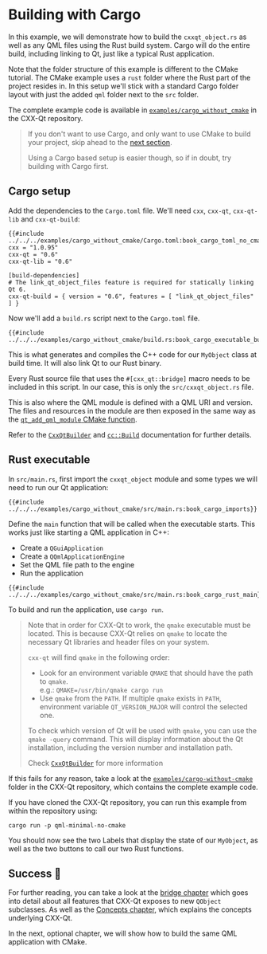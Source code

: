 <!--
SPDX-FileCopyrightText: 2022 Klarälvdalens Datakonsult AB, a KDAB Group company <info@kdab.com>
SPDX-FileContributor: Be Wilson <be.wilson@kdab.com>

SPDX-License-Identifier: MIT OR Apache-2.0
-->

# Building with Cargo

In this example, we will demonstrate how to build the `cxxqt_object.rs` as well as any QML files using the Rust build system.
Cargo will do the entire build, including linking to Qt, just like a typical Rust application.

Note that the folder structure of this example is different to the CMake tutorial.
The CMake example uses a `rust` folder where the Rust part of the project resides in.
In this setup we'll stick with a standard Cargo folder layout with just the added `qml` folder next to the `src` folder.

The complete example code is available in [`examples/cargo_without_cmake`][cargo-without-cmake]
in the CXX-Qt repository.

> If you don't want to use Cargo, and only want to use CMake to build your project, skip ahead to the [next section](./5-cmake-integration.md).
>
> Using a Cargo based setup is easier though, so if in doubt, try building with Cargo first.

## Cargo setup

Add the dependencies to the `Cargo.toml` file.
We'll need `cxx`, `cxx-qt`, `cxx-qt-lib` and `cxx-qt-build`:

```toml,ignore
{{#include ../../../examples/cargo_without_cmake/Cargo.toml:book_cargo_toml_no_cmake}}
cxx = "1.0.95"
cxx-qt = "0.6"
cxx-qt-lib = "0.6"

[build-dependencies]
# The link_qt_object_files feature is required for statically linking Qt 6.
cxx-qt-build = { version = "0.6", features = [ "link_qt_object_files" ] }
```

Now we'll add a `build.rs` script next to the `Cargo.toml` file.

```rust,ignore
{{#include ../../../examples/cargo_without_cmake/build.rs:book_cargo_executable_build_rs}}
```

This is what generates and compiles the C++ code for our `MyObject` class at build time.
It will also link Qt to our Rust binary.

Every Rust source file that uses the `#[cxx_qt::bridge]` macro needs to be included in this script.
In our case, this is only the `src/cxxqt_object.rs` file.

This is also where the QML module is defined with a QML URI and version.
The files and resources in the module are then exposed in the same way as the [`qt_add_qml_module` CMake function](https://doc.qt.io/qt-6/qt-add-qml-module.html).

Refer to the [`CxxQtBuilder`](https://docs.rs/cxx-qt-build/latest/cxx_qt_build/struct.CxxQtBuilder.html)
and [`cc::Build`](https://docs.rs/cc/latest/cc/struct.Build.html) documentation for further details.

## Rust executable

In `src/main.rs`, first import the `cxxqt_object` module and some types we will need to run our Qt application:

```rust,ignore
{{#include ../../../examples/cargo_without_cmake/src/main.rs:book_cargo_imports}}
```

Define the `main` function that will be called when the executable starts. This works just like starting a QML
application in C++:

- Create a `QGuiApplication`
- Create a `QQmlApplicationEngine`
- Set the QML file path to the engine
- Run the application

```rust,ignore
{{#include ../../../examples/cargo_without_cmake/src/main.rs:book_cargo_rust_main}}
```

To build and run the application, use `cargo run`.

> Note that in order for CXX-Qt to work, the `qmake` executable must be located. This is because CXX-Qt relies on `qmake` to locate the necessary Qt libraries and header files on your system.
>
> `cxx-qt` will find `qmake` in the following order:
>
> - Look for an environment variable `QMAKE` that should have the path to `qmake`.\
>   e.g.: `QMAKE=/usr/bin/qmake cargo run`
> - Use `qmake` from the `PATH`. If multiple `qmake` exists in `PATH`, environment variable `QT_VERSION_MAJOR` will control the selected one.
>
> To check which version of Qt will be used with `qmake`, you can use the `qmake -query` command. This will display information about the Qt installation, including the version number and installation path.
>
> Check [`CxxQtBuilder`](https://docs.rs/cxx-qt-build/latest/cxx_qt_build/struct.CxxQtBuilder.html) for more information

If this fails for any reason, take a look at the [`examples/cargo-without-cmake`][cargo-without-cmake] folder in the CXX-Qt repository, which contains the complete example code.

If you have cloned the CXX-Qt repository, you can run this example from within the repository using:

```shell
cargo run -p qml-minimal-no-cmake
```

You should now see the two Labels that display the state of our `MyObject`, as well as the two buttons to call our two Rust functions.

## Success 🥳

For further reading, you can take a look at the [bridge chapter](../bridge/index.md) which goes into detail about all features that CXX-Qt exposes to new `QObject` subclasses.
As well as the [Concepts chapter](../concepts/index.md), which explains the concepts underlying CXX-Qt.

In the next, optional chapter, we will show how to build the same QML application with CMake.

[cargo-without-cmake]: https://github.com/KDAB/cxx-qt/tree/main/examples/cargo_without_cmake

